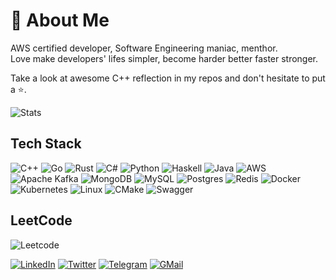 # 💫 About Me

AWS certified developer, Software Engineering maniac, menthor.  
Love make developers' lifes simpler, become harder better faster stronger.  

Take a look at awesome C++ reflection in my repos and don't hesitate to put a ⭐.

![Stats](https://github-readme-stats.vercel.app/api?username=chocolacula&theme=dark&hide_rank=true&hide_title=true&hide_border=true&show_icons=true&count_private=true)  

## Tech Stack

![C++](https://img.shields.io/badge/C++-%2300599C.svg?style=flat-square&logo=c%2B%2B&logoColor=white)
![Go](https://img.shields.io/badge/Go-%2300ADD8.svg?style=flat-square&logo=go&logoColor=white)
![Rust](https://img.shields.io/badge/Rust-ebedf2?style=flat-square&logo=rust&logoColor=black)
![C#](https://img.shields.io/badge/C%23-8c2bb3?style=flat-square&logo=c-sharp&logoColor=white)
![Python](https://img.shields.io/badge/Python-3670A0?style=flat-square&logo=python&logoColor=ffdd54)
![Haskell](https://img.shields.io/badge/Haskell-5e5086?style=flat-square&logo=haskell&logoColor=white)
![Java](https://img.shields.io/badge/Java-d4333b?style=flat-square&logo=openjdk&logoColor=white)
![AWS](https://img.shields.io/badge/AWS-%23FF9900.svg?style=flat-square&logo=amazon-aws&logoColor=white)
![Apache Kafka](https://img.shields.io/badge/Kafka-ebedf2?style=flat-square&logo=apachekafka&logoColor=black)
![MongoDB](https://img.shields.io/badge/MongoDB-%234ea94b.svg?style=flat-square&logo=mongodb&logoColor=white)
![MySQL](https://img.shields.io/badge/MySQL-4969ba?style=flat-square&logo=mysql&logoColor=white)
![Postgres](https://img.shields.io/badge/Postgres-%23316192.svg?style=flat-square&logo=postgresql&logoColor=white)
![Redis](https://img.shields.io/badge/Redis-%23DD0031.svg?style=flat-square&logo=redis&logoColor=white)
![Docker](https://img.shields.io/badge/Docker-%230db7ed.svg?style=flat-square&logo=docker&logoColor=white)
![Kubernetes](https://img.shields.io/badge/Kubernetes-%23326ce5.svg?style=flat-square&logo=kubernetes&logoColor=white)
![Linux](https://img.shields.io/badge/Linux-FCC624?style=flat-square&logo=linux&logoColor=black)
![CMake](https://img.shields.io/badge/CMake-%23141d99.svg?style=flat-square&logo=cmake&logoColor=white)
![Swagger](https://img.shields.io/badge/-Swagger-%2344aa44.svg?style=flat-square&logo=swagger&logoColor=white)

## LeetCode

![Leetcode](https://leetcard.jacoblin.cool/chocolacula?ext=heatmap)
<!--
## Latest Tweet 🐦

[![Tweet](https://gtce.itsvg.in/api?username=mvolloshin&icon=sparkles)](https://github.com/VishwaGauravIn/github-twitter-card-embed)
-->
[![LinkedIn](https://img.shields.io/badge/LinkedIn-%230077B5.svg?style=flat-square&logo=linkedin&logoColor=white)](https://linkedin.com/in/mvolloshin)
[![Twitter](https://img.shields.io/badge/Twitter-%231DA1F2.svg?style=flat-square&logo=Twitter&logoColor=white)](https://twitter.com/mvolloshin)
[![Telegram](https://img.shields.io/badge/Telegram-%2348b0f7.svg?style=flat-square&logo=Telegram&logoColor=white)](https://t.me/mvolloshin)
[![GMail](https://img.shields.io/badge/Gmail-D14836?style=flat-square&logo=gmail&logoColor=white)](https://mail.google.com/mail/?view=cm&source=mailto&to=mvolloshin@gmail.com)

<!-- Proudly created with GPRM ( https://gprm.itsvg.in ) -->
